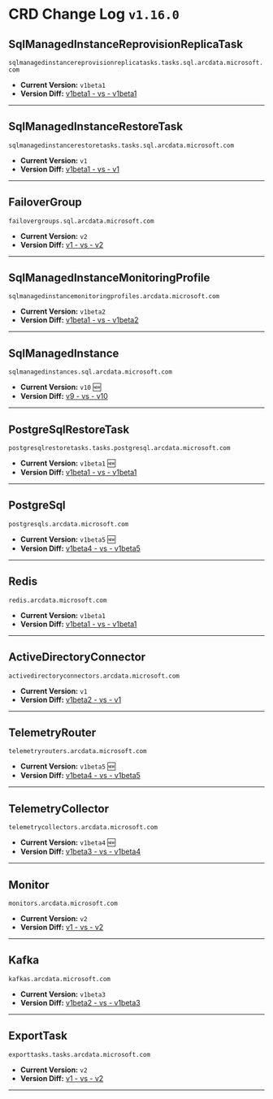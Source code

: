 # CRD Change Log `v1.16.0`
## SqlManagedInstanceReprovisionReplicaTask
`sqlmanagedinstancereprovisionreplicatasks.tasks.sql.arcdata.microsoft.com`
- **Current Version:** `v1beta1`
- **Version Diff:** [v1beta1 - vs - v1beta1](https://htmlpreview.github.io/?https://github.com/arcdatabot/azure_arc/blob/main/arc_data_services/crds/sql-managed-instance-reprovision-replica-task-from-v1beta1-to-v1beta1-report.html)
----
## SqlManagedInstanceRestoreTask
`sqlmanagedinstancerestoretasks.tasks.sql.arcdata.microsoft.com`
- **Current Version:** `v1`
- **Version Diff:** [v1beta1 - vs - v1](https://htmlpreview.github.io/?https://github.com/arcdatabot/azure_arc/blob/main/arc_data_services/crds/sql-managed-instance-restore-task-from-v1beta1-to-v1-report.html)
----
## FailoverGroup
`failovergroups.sql.arcdata.microsoft.com`
- **Current Version:** `v2`
- **Version Diff:** [v1 - vs - v2](https://htmlpreview.github.io/?https://github.com/arcdatabot/azure_arc/blob/main/arc_data_services/crds/failover-group-from-v1-to-v2-report.html)
----
## SqlManagedInstanceMonitoringProfile
`sqlmanagedinstancemonitoringprofiles.arcdata.microsoft.com`
- **Current Version:** `v1beta2`
- **Version Diff:** [v1beta1 - vs - v1beta2](https://htmlpreview.github.io/?https://github.com/arcdatabot/azure_arc/blob/main/arc_data_services/crds/sql-managed-instance-monitoring-profile-from-v1beta1-to-v1beta2-report.html)
----
## SqlManagedInstance
`sqlmanagedinstances.sql.arcdata.microsoft.com`
- **Current Version:** `v10` :new:
- **Version Diff:** [v9 - vs - v10](https://htmlpreview.github.io/?https://github.com/arcdatabot/azure_arc/blob/main/arc_data_services/crds/sql-managed-instance-from-v9-to-v10-report.html)
----
## PostgreSqlRestoreTask
`postgresqlrestoretasks.tasks.postgresql.arcdata.microsoft.com`
- **Current Version:** `v1beta1` :new:
- **Version Diff:** [v1beta1 - vs - v1beta1](https://htmlpreview.github.io/?https://github.com/arcdatabot/azure_arc/blob/main/arc_data_services/crds/postgre-sql-restore-task-from-v1beta1-to-v1beta1-report.html)
----
## PostgreSql
`postgresqls.arcdata.microsoft.com`
- **Current Version:** `v1beta5` :new:
- **Version Diff:** [v1beta4 - vs - v1beta5](https://htmlpreview.github.io/?https://github.com/arcdatabot/azure_arc/blob/main/arc_data_services/crds/postgre-sql-from-v1beta4-to-v1beta5-report.html)
----
## Redis
`redis.arcdata.microsoft.com`
- **Current Version:** `v1beta1`
- **Version Diff:** [v1beta1 - vs - v1beta1](https://htmlpreview.github.io/?https://github.com/arcdatabot/azure_arc/blob/main/arc_data_services/crds/redis-from-v1beta1-to-v1beta1-report.html)
----
## ActiveDirectoryConnector
`activedirectoryconnectors.arcdata.microsoft.com`
- **Current Version:** `v1`
- **Version Diff:** [v1beta2 - vs - v1](https://htmlpreview.github.io/?https://github.com/arcdatabot/azure_arc/blob/main/arc_data_services/crds/active-directory-connector-from-v1beta2-to-v1-report.html)
----
## TelemetryRouter
`telemetryrouters.arcdata.microsoft.com`
- **Current Version:** `v1beta5` :new:
- **Version Diff:** [v1beta4 - vs - v1beta5](https://htmlpreview.github.io/?https://github.com/arcdatabot/azure_arc/blob/main/arc_data_services/crds/telemetry-router-from-v1beta4-to-v1beta5-report.html)
----
## TelemetryCollector
`telemetrycollectors.arcdata.microsoft.com`
- **Current Version:** `v1beta4` :new:
- **Version Diff:** [v1beta3 - vs - v1beta4](https://htmlpreview.github.io/?https://github.com/arcdatabot/azure_arc/blob/main/arc_data_services/crds/telemetry-collector-from-v1beta3-to-v1beta4-report.html)
----
## Monitor
`monitors.arcdata.microsoft.com`
- **Current Version:** `v2`
- **Version Diff:** [v1 - vs - v2](https://htmlpreview.github.io/?https://github.com/arcdatabot/azure_arc/blob/main/arc_data_services/crds/monitor-from-v1-to-v2-report.html)
----
## Kafka
`kafkas.arcdata.microsoft.com`
- **Current Version:** `v1beta3`
- **Version Diff:** [v1beta2 - vs - v1beta3](https://htmlpreview.github.io/?https://github.com/arcdatabot/azure_arc/blob/main/arc_data_services/crds/kafka-from-v1beta2-to-v1beta3-report.html)
----
## ExportTask
`exporttasks.tasks.arcdata.microsoft.com`
- **Current Version:** `v2`
- **Version Diff:** [v1 - vs - v2](https://htmlpreview.github.io/?https://github.com/arcdatabot/azure_arc/blob/main/arc_data_services/crds/export-task-from-v1-to-v2-report.html)
----
